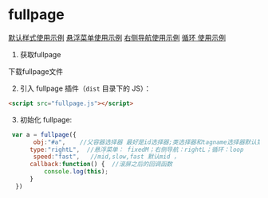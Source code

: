 # fullpage

[默认样式使用示例](http://orionwei.github.io/homework/fullpage/docs/demo.html)
[悬浮菜单使用示例](http://orionwei.github.io/homework/fullpage/docs/demo.html?type=fixedM)
[右侧导航使用示例](http://orionwei.github.io/homework/fullpage/docs/demo.html?type=rightL)
[循环 使用示例](http://orionwei.github.io/homework/fullpage/docs/demo.html?type=loop)

1. 获取fullpage

  下载fullpage文件

2. 引入 fullpage 插件（`dist` 目录下的 JS）：

  ```html
  <script src="fullpage.js"></script>
  ```

3. 初始化 fullpage:

  ```js
   var a = fullpage({
        obj:"#a",    //父容器选择器 最好是id选择器;类选择器和tagname选择器默认第一个
        type:"rightL",  //悬浮菜单： fixedM；右侧导航：rightL；循环：loop
        speed:"fast",   //mid,slow,fast 默认mid ， 
        callback:function() {  //滚屏之后的回调函数
            console.log(this);
        }
    })
  ```
